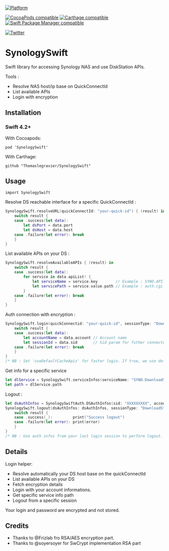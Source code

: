 [![Platform](https://img.shields.io/badge/Platforms-iOS%20%7CmacOS%20%7C%20watchOS%20%7C%20tvOS-4E4E4E.svg?colorA=28a745)](#installation)

[![CocoaPods compatible](https://img.shields.io/badge/CocoaPods-compatible-brightgreen.svg?style=flat&colorA=28a745&&colorB=4E4E4E)](https://github.com/Thomaslegravier/SynologySwift)
[![Carthage compatible](https://img.shields.io/badge/Carthage-compatible-brightgreen.svg?style=flat&colorA=28a745&&colorB=4E4E4E)](https://github.com/Thomaslegravier/SynologySwift)
[![Swift Package Manager compatible](https://img.shields.io/badge/SPM-compatible-brightgreen.svg?style=flat&colorA=28a745&&colorB=4E4E4E)](https://github.com/Thomaslegravier/SynologySwift)

[![Twitter](https://img.shields.io/badge/Twitter-@lebasalte-blue.svg?style=flat)](https://twitter.com/lebasalte)

# SynologySwift
Swift library for accessing Synology NAS and use DiskStation APIs.

Tools :
- Resolve NAS host/ip base on QuickConnectId
- List available APIs
- Login with encryption

Installation
------------

### Swift 4.2+

With Cocoapods:

```
pod 'SynologySwift'
```

With Carthage:

```
github "Thomaslegravier/SynologySwift"
```

Usage
-----
```
import SynologySwift
```

Resolve DS reachable interface for a specific QuickConnectId :

```swift
SynologySwift.resolveURL(quickConnectId: "your-quick-id") { (result) in
    switch result {
    case .success(let data):
        let dsPort = data.port
        let dsHost = data.host
    case .failure(let error): break
    }
}
```

List available APIs on your DS :

```swift
SynologySwift.resolveAvailableAPIs { (result) in
    switch result {
    case .success(let data):
        for service in data.apiList! {
            let serviceName = service.key        // Example : SYNO.API.Auth
            let servicePath = service.value.path // Example : auth.cgi
        }
    case .failure(let error): break
    }
}
```

Auth connection with encryption :

```swift
SynologySwift.login(quickConnectid: "your-quick-id", sessionType: "DownloadStation", login: "login", password: "password", useDefaultCacheApis: false) { (result) in
    switch result {
    case .success(let data):
        let accountName = data.account // Account name
        let sessionId = data.sid       // Sid param for futher connected calls
    case .failure(let error): break
    }
}
/* NB : Set 'useDefaultCacheApis' for faster login. If true, we use default auth and encryption APIs paths, instead fetch all available APIs on your DS. Use at your own risk. */
```

Get info for a specific service

```swift
let dlService = SynologySwift.serviceInfos(serviceName: "SYNO.DownloadStation.Info")
let path = dlService.path
```

Logout :

```swift
let dsAuthInfos = SynologySwiftAuth.DSAuthInfos(sid: "XXXXXXXXX", account: "account-name", dsInfos: SynologySwiftURLResolver.DSInfos(quickId: "your-quick-id", host: "XXXXXXX", port: 5000))
SynologySwift.logout(dsAuthInfos: dsAuthInfos, sessionType: "DownloadStation") { (result) in
    switch result {
    case .success(_):         print("Success logout")
    case .failure(let error): print(error)
    }
}
/* NB : Use auth infos from your last login session to perform logout. */
```

Details
-------

Login helper: 
- Resolve automatically your DS host base on the quickConnectId
- List available APIs on your DS
- Fetch encryption details
- Login with your account informations.
- Get specific service info path
- Logout from a specific session

Your login and password are encrypted and not stored.

Credits
-------

- Thanks to @Frizlab fro RSA/AES encryption part.
- Thanks to @soyersoyer for SwCrypt implementation RSA part
